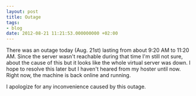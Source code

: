 ```yaml
---
layout: post
title: Outage
tags:
- blog
date: 2012-08-21 11:21:53.000000000 +02:00
---
```

There was an outage today (Aug. 21st) lasting from about 9:20 AM to 11:20 AM. Since the server wasn't reachable during that time I'm still not sure, about the cause of this but it looks like the whole virtual server was down. I hope to resolve this later but I haven't heared from my hoster until now. Right now, the machine is back online and running.

I apologize for any inconvenience caused by this outage.
